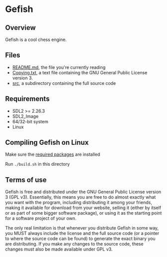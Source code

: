 # Gefish
## Overview
Gefish is a cool chess engine.
## Files
- [README.md](#files), the file you're currently reading
- [Copying.txt](Copying.txt), a text file containing the GNU General Public License version 3.
- [src](src), a subdirectory containing the full source code 
## Requirements
- SDL2 >= 2.26.3
- SDL2_Image
- 64/32-bit system
- Linux
## Compiling Gefish on Linux
Make sure the [required packages](#requirements) are installed

Run `./build.sh` in this directory
## Terms of use
Gefish is free and distributed under the GNU General Public License version 3 (GPL v3). Essentially, this means you are free to do almost exactly what you want with the program, including distributing it among your friends, making it available for download from your website, selling it (either by itself or as part of some bigger software package), or using it as the starting point for a software project of your own.

The only real limitation is that whenever you distribute Gefish in some way, you MUST always include the license and the full source code (or a pointer to where the source code can be found) to generate the exact binary you are distributing. If you make any changes to the source code, these changes must also be made available under GPL v3.

